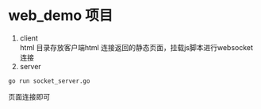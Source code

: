 # web_demo 项目
1. client  
html 目录存放客户端html 连接返回的静态页面，挂载js脚本进行websocket连接
2. server  
```
go run socket_server.go
```
页面连接即可
